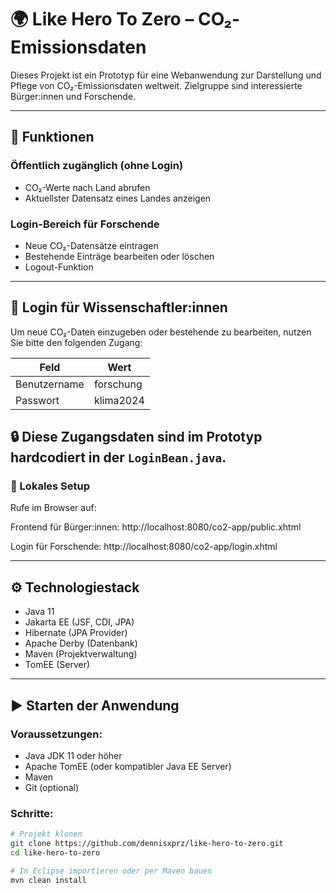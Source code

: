 # 🌍 Like Hero To Zero – CO₂-Emissionsdaten

Dieses Projekt ist ein Prototyp für eine Webanwendung zur Darstellung und Pflege von CO₂-Emissionsdaten weltweit. Zielgruppe sind interessierte Bürger:innen und Forschende.

---

## 🔎 Funktionen

### Öffentlich zugänglich (ohne Login)
- CO₂-Werte nach Land abrufen
- Aktuellster Datensatz eines Landes anzeigen

### Login-Bereich für Forschende
- Neue CO₂-Datensätze eintragen
- Bestehende Einträge bearbeiten oder löschen
- Logout-Funktion

---
## 🔐 Login für Wissenschaftler:innen

Um neue CO₂-Daten einzugeben oder bestehende zu bearbeiten, nutzen Sie bitte den folgenden Zugang:

| Feld         | Wert         |
|--------------|--------------|
| Benutzername | forschung    |
| Passwort     | klima2024    |

🔒 Diese Zugangsdaten sind im Prototyp hardcodiert in der `LoginBean.java`.
---


### 🔧 Lokales Setup

Rufe im Browser auf:

Frontend für Bürger:innen:
http://localhost:8080/co2-app/public.xhtml

Login für Forschende:
http://localhost:8080/co2-app/login.xhtml

---
## ⚙️ Technologiestack

- Java 11
- Jakarta EE (JSF, CDI, JPA)
- Hibernate (JPA Provider)
- Apache Derby (Datenbank)
- Maven (Projektverwaltung)
- TomEE (Server)

---

## ▶️ Starten der Anwendung

### Voraussetzungen:
- Java JDK 11 oder höher
- Apache TomEE (oder kompatibler Java EE Server)
- Maven
- Git (optional)

### Schritte:
```bash
# Projekt klonen
git clone https://github.com/dennisxprz/like-hero-to-zero.git
cd like-hero-to-zero

# In Eclipse importieren oder per Maven bauen
mvn clean install
